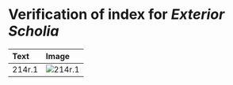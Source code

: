 # Verification of index for *Exterior Scholia*

| Text     | Image     |
| :------------- | :------------- |
| 214r.1 | ![214r.1](http://www.homermultitext.org/iipsrv?OBJ=IIP,1.0&FIF=/project/homer/pyramidal/VenA/VA211RN-0382.tif&RGN=0.8425,0.3649,0.03814,0.01521&WID=800&CVT=JPEG) |

